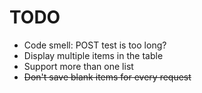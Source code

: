 # TODO

- Code smell: POST test is too long?
- Display multiple items in the table
- Support more than one list
- ~~Don't save blank items for every request~~